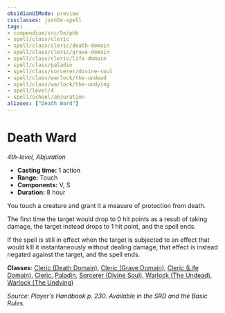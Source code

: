 ```yaml
---
obsidianUIMode: preview
cssclasses: json5e-spell
tags:
- compendium/src/5e/phb
- spell/class/cleric
- spell/class/cleric/death-domain
- spell/class/cleric/grave-domain
- spell/class/cleric/life-domain
- spell/class/paladin
- spell/class/sorcerer/divine-soul
- spell/class/warlock/the-undead
- spell/class/warlock/the-undying
- spell/level/4
- spell/school/abjuration
aliases: ["Death Ward"]
---
```

# Death Ward
*4th-level, Abjuration*  

- **Casting time:** 1 action
- **Range:** Touch
- **Components:** V, S
- **Duration:** 8 hour

You touch a creature and grant it a measure of protection from death.

The first time the target would drop to 0 hit points as a result of taking damage, the target instead drops to 1 hit point, and the spell ends.

If the spell is still in effect when the target is subjected to an effect that would kill it instantaneously without dealing damage, that effect is instead negated against the target, and the spell ends.

**Classes**: [Cleric (Death Domain)](z_compendium/classes/cleric-death-domain.md), [Cleric (Grave Domain)](z_compendium/classes/cleric-grave-domain-xge.md), [Cleric (Life Domain)](z_compendium/classes/cleric-life-domain.md), [Cleric](z_compendium/classes/cleric.md), [Paladin](z_compendium/classes/paladin.md), [Sorcerer (Divine Soul)](z_compendium/classes/sorcerer-divine-soul-xge.md), [Warlock (The Undead)](z_compendium/classes/warlock-the-undead-vrgr.md), [Warlock (The Undying)](z_compendium/classes/warlock-the-undying-scag.md)

*Source: Player's Handbook p. 230. Available in the SRD and the Basic Rules.*